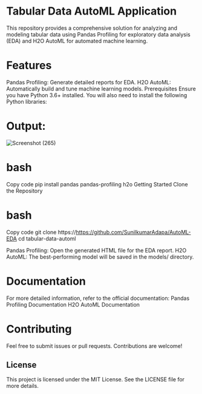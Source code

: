 # Tabular Data AutoML Application
This repository provides a comprehensive solution for analyzing and modeling tabular data using Pandas Profiling for exploratory data analysis (EDA) and H2O AutoML for automated machine learning.

# Features
Pandas Profiling: Generate detailed reports for EDA.
H2O AutoML: Automatically build and tune machine learning models.
Prerequisites
Ensure you have Python 3.6+ installed. You will also need to install the following Python libraries:

# Output:
![Screenshot (265)](https://github.com/user-attachments/assets/2407c54d-881f-4c32-b24b-94c93e82f40c)



# bash
Copy code
pip install pandas pandas-profiling h2o
Getting Started
Clone the Repository

# bash
Copy code
git clone https://https://github.com/SunilkumarAdapa/AutoML-EDA
cd tabular-data-automl

Pandas Profiling: Open the generated HTML file for the EDA report.
H2O AutoML: The best-performing model will be saved in the models/ directory.
# Documentation
For more detailed information, refer to the official documentation:
Pandas Profiling Documentation
H2O AutoML Documentation
# Contributing
Feel free to submit issues or pull requests. Contributions are welcome!
## License
This project is licensed under the MIT License. See the LICENSE file for more details.

